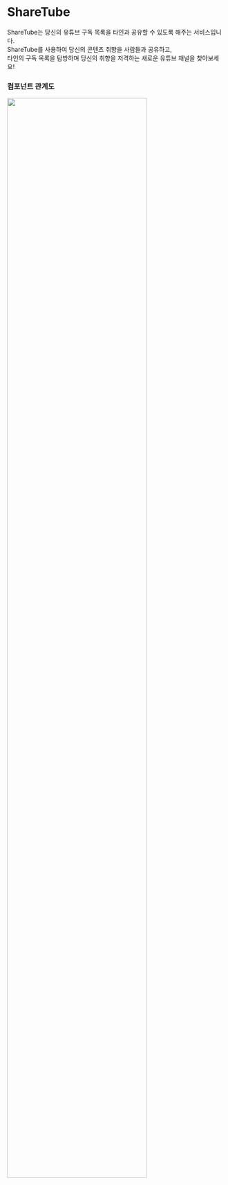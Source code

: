 # ShareTube
ShareTube는 당신의 유튜브 구독 목록을 타인과 공유할 수 있도록 해주는 서비스입니다.  
ShareTube를 사용하여 당신의 콘텐츠 취향을 사람들과 공유하고,  
타인의 구독 목록을 탐방하며 당신의 취향을 저격하는 새로운 유튜브 채널을 찾아보세요!

### 컴포넌트 관계도
<img src="https://user-images.githubusercontent.com/75300807/148547335-ce38b0bc-2ec0-4c6a-94ae-09fa93f1fe0a.PNG" width=80% />

